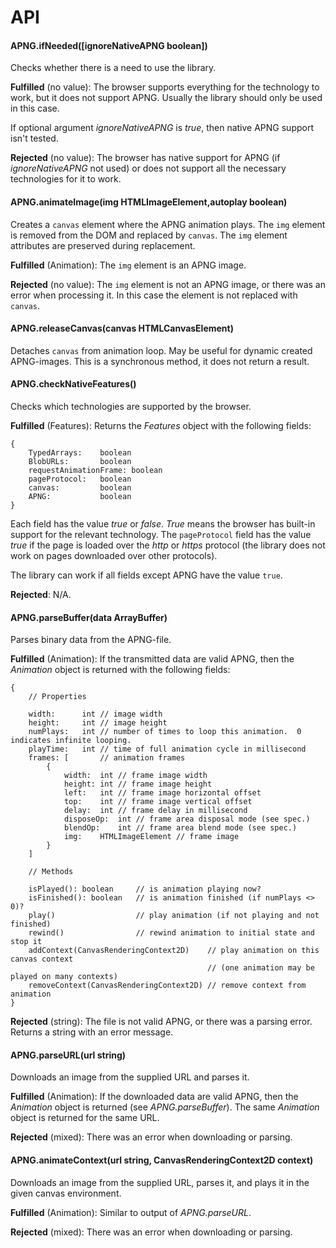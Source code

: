 # API

#### APNG.ifNeeded(\[ignoreNativeAPNG boolean\])
Checks whether there is a need to use the library.

**Fulfilled** (no value): The browser supports everything for the technology to work, but it does not support APNG. Usually
the library should only be used in this case.

If optional argument *ignoreNativeAPNG* is *true*, then native APNG support isn't tested.

**Rejected** (no value): The browser has native support for APNG (if *ignoreNativeAPNG* not used) or does not support all the necessary technologies for it to work.

#### APNG.animateImage(img HTMLImageElement,autoplay boolean)
Creates a `canvas` element where the APNG animation plays. The `img` element is removed from the DOM and replaced by `canvas`.
The `img` element attributes are preserved during replacement.

**Fulfilled** (Animation): The `img` element is an APNG image.

**Rejected** (no value): The `img` element is not an APNG image, or there was an error when processing it. In this case the element is not replaced with `canvas`. 

#### APNG.releaseCanvas(canvas HTMLCanvasElement)
Detaches `canvas` from animation loop. May be useful for dynamic created APNG-images.
This is a synchronous method, it does not return a result.

#### APNG.checkNativeFeatures()
Checks which technologies are supported by the browser.

**Fulfilled** (Features): Returns the *Features* object with the following fields:

    {
        TypedArrays:    boolean
        BlobURLs:       boolean
        requestAnimationFrame: boolean
        pageProtocol:   boolean
        canvas:         boolean
        APNG:           boolean
    }

Each field has the value *true* or *false*. *True* means the browser has built-in support for the relevant technology. 
The `pageProtocol` field has the value *true* if the page is loaded over the *http* or *https* protocol (the library does not work on pages downloaded
over other protocols).

The library can work if all fields except APNG have the value `true`.

**Rejected**: N/A.

#### APNG.parseBuffer(data ArrayBuffer)
Parses binary data from the APNG-file.

**Fulfilled** (Animation): If the transmitted data are valid APNG, then the *Animation* object is returned with the following fields:

    {
        // Properties
        
        width:      int // image width
        height:     int // image height
        numPlays:   int // number of times to loop this animation.  0 indicates infinite looping.
        playTime:   int // time of full animation cycle in millisecond
        frames: [       // animation frames
            {
                width:  int // frame image width
                height: int // frame image height
                left:   int // frame image horizontal offset 
                top:    int // frame image vertical offset
                delay:  int // frame delay in millisecond
                disposeOp:  int // frame area disposal mode (see spec.)
                blendOp:    int // frame area blend mode (see spec.)
                img:    HTMLImageElement // frame image                   
            }
        ]
        
        // Methods
        
        isPlayed(): boolean     // is animation playing now?  
        isFinished(): boolean   // is animation finished (if numPlays <> 0)? 
        play()                  // play animation (if not playing and not finished)
        rewind()                // rewind animation to initial state and stop it
        addContext(CanvasRenderingContext2D)    // play animation on this canvas context 
                                                // (one animation may be played on many contexts)
        removeContext(CanvasRenderingContext2D) // remove context from animation
    }

**Rejected** (string): The file is not valid APNG, or there was a parsing error. Returns a string with an error message.

#### APNG.parseURL(url string)
Downloads an image from the supplied URL and parses it.

**Fulfilled** (Animation): If the downloaded data are valid APNG, then the *Animation* object is returned (see *APNG.parseBuffer*).
The same *Animation* object is returned for the same URL.

**Rejected** (mixed): There was an error when downloading or parsing.

#### APNG.animateContext(url string, CanvasRenderingContext2D context)
Downloads an image from the supplied URL, parses it, and plays it in the given canvas environment.

**Fulfilled** (Animation): Similar to output of *APNG.parseURL*.

**Rejected** (mixed): There was an error when downloading or parsing.

